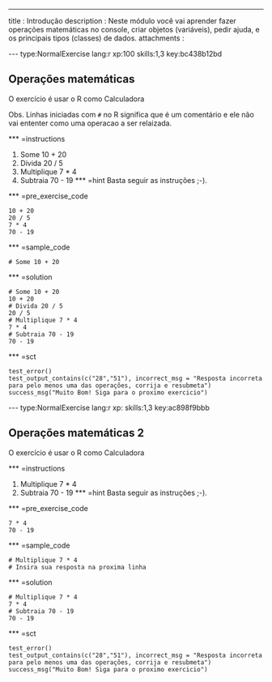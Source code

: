 ---
title       : Introdução
description : Neste módulo você vai aprender fazer operações matemáticas no console, criar objetos (variáveis), pedir ajuda, e os principais tipos (classes) de dados.
attachments :

--- type:NormalExercise lang:r xp:100 skills:1,3 key:bc438b12bd
## Operações matemáticas

O exercício é usar o R como Calculadora 

Obs. Linhas iniciadas com `#` no R significa que é um comentário e ele não vai ententer como uma operacao a ser relaizada.

*** =instructions
1.  Some 10 + 20
2.  Divida 20 / 5
3.  Multiplique 7 * 4
4.  Subtraia 70 - 19
*** =hint
Basta seguir as instruções ;-).

 *** =pre_exercise_code
  ```{r}
  10 + 20
  20 / 5
  7 * 4
  70 - 19
  ```
  
  *** =sample_code
  ```{r}
  # Some 10 + 20
  ```
  
  *** =solution
  ```{r}
  # Some 10 + 20
  10 + 20
  # Divida 20 / 5
  20 / 5
  # Multiplique 7 * 4
  7 * 4
  # Subtraia 70 - 19
  70 - 19
  ```
  
  *** =sct
  ```{r}
  test_error()
  test_output_contains(c("28","51"), incorrect_msg = "Resposta incorreta para pelo menos uma das operações, corrija e resubmeta")
  success_msg("Muito Bom! Siga para o proximo exercicio")
  ```
  
--- type:NormalExercise lang:r xp: skills:1,3 key:ac898f9bbb
  
## Operações matemáticas 2

O exercício é usar o R como Calculadora 

*** =instructions
1.  Multiplique 7 * 4
2.  Subtraia 70 - 19
*** =hint
Basta seguir as instruções ;-).

 *** =pre_exercise_code
  ```{r}
  7 * 4
  70 - 19
  ```
  
  *** =sample_code
  ```{r}
  # Multiplique 7 * 4
  # Insira sua resposta na proxima linha
  ```
  
  *** =solution
  ```{r}
  # Multiplique 7 * 4
  7 * 4
  # Subtraia 70 - 19
  70 - 19
  ```
  
  *** =sct
  ```{r}
  test_error()
  test_output_contains(c("28","51"), incorrect_msg = "Resposta incorreta para pelo menos uma das operações, corrija e resubmeta")
  success_msg("Muito Bom! Siga para o proximo exercicio")
  ```
